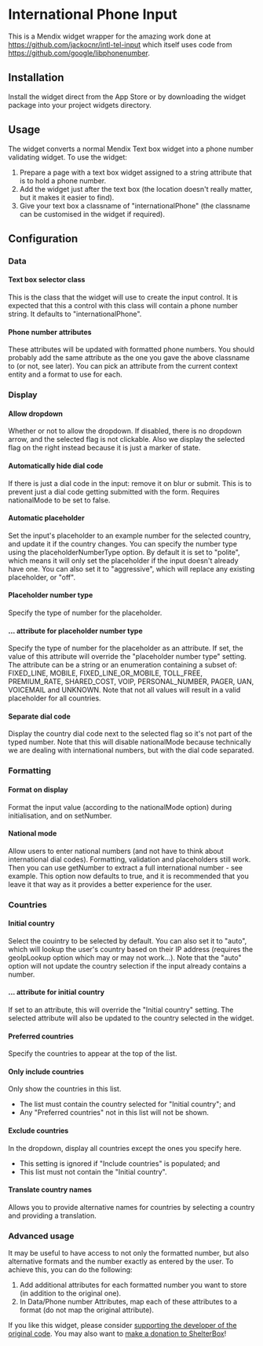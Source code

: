 # International Phone Input

This is a Mendix widget wrapper for the amazing work done at https://github.com/jackocnr/intl-tel-input which itself uses code from https://github.com/google/libphonenumber.

## Installation

Install the widget direct from the App Store or by downloading the widget package into your project widgets directory.

## Usage

The widget converts a normal Mendix Text box widget into a phone number validating widget. To use the widget:
  1. Prepare a page with a text box widget assigned to a string attribute that is to hold a phone number.
  2. Add the widget just after the text box (the location doesn't really matter, but it makes it easier to find).
  3. Give your text box a classname of "internationalPhone" (the classname can be customised in the widget if required).

## Configuration

### Data

#### Text box selector class
This is the class that the widget will use to create the input control. It is expected that this a control with this class will contain a phone number string. It defaults to "internationalPhone".

#### Phone number attributes
These attributes will be updated with formatted phone numbers. You should probably add the same attribute as the one you gave the above classname to (or not, see later). You can pick an attribute from the current context entity and a format to use for each.

### Display

#### Allow dropdown
Whether or not to allow the dropdown. If disabled, there is no dropdown arrow, and the selected flag is not clickable. Also we display the selected flag on the right instead because it is just a marker of state.
            
#### Automatically hide dial code
If there is just a dial code in the input: remove it on blur or submit. This is to prevent just a dial code getting submitted with the form. Requires nationalMode to be set to false.

#### Automatic placeholder
Set the input's placeholder to an example number for the selected country, and update it if the country changes. You can specify the number type using the placeholderNumberType option. By default it is set to "polite", which means it will only set the placeholder if the input doesn't already have one. You can also set it to "aggressive", which will replace any existing placeholder, or "off".

#### Placeholder number type
Specify the type of number for the placeholder.

#### ... attribute for placeholder number type
Specify the type of number for the placeholder as an attribute. If set, the value of this attribute will override the "placeholder number type" setting. The attribute can be a string or an enumeration containing a subset of: FIXED_LINE, MOBILE, FIXED_LINE_OR_MOBILE, TOLL_FREE, PREMIUM_RATE, SHARED_COST, VOIP, PERSONAL_NUMBER, PAGER, UAN, VOICEMAIL and UNKNOWN. Note that not all values will result in a valid placeholder for all countries.

#### Separate dial code
Display the country dial code next to the selected flag so it's not part of the typed number. Note that this will disable nationalMode because technically we are dealing with international numbers, but with the dial code separated.

### Formatting
#### Format on display
Format the input value (according to the nationalMode option) during initialisation, and on setNumber.

#### National mode
Allow users to enter national numbers (and not have to think about international dial codes). Formatting, validation and placeholders still work. Then you can use getNumber to extract a full international number - see example. This option now defaults to true, and it is recommended that you leave it that way as it provides a better experience for the user.

### Countries
#### Initial country
Select the couintry to be selected by default. You can also set it to "auto", which will lookup the user's country based on their IP address (requires the geoIpLookup option which may or may not work...). Note that the "auto" option will not update the country selection if the input already contains a number.

#### ... attribute for initial country
If set to an attribute, this will override the "Initial country" setting. The selected attribute will also be updated to the country selected in the widget.

#### Preferred countries
Specify the countries to appear at the top of the list.

#### Only include countries
Only show the countries in this list.
* The list must contain the country selected for "Initial country"; and
* Any "Preferred countries" not in this list will not be shown.

#### Exclude countries
In the dropdown, display all countries except the ones you specify here.
* This setting is ignored if "Include countries" is populated; and
* This list must not contain the "Initial country".
            
#### Translate country names
Allows you to provide alternative names for countries by selecting a country and providing a translation.

### Advanced usage

It may be useful to have access to not only the formatted number, but also alternative formats and the number exactly as entered by the user. To achieve this, you can do the following:
  1. Add additional attributes for each formatted number you want to store (in addition to the original one).
  2. In Data/Phone number Attributes, map each of these attributes to a format (do not map the original attribute).

If you like this widget, please consider [supporting the developer of the original code](https://github.com/jackocnr). You may also want to [make a donation to ShelterBox](https://shelterbox.org)!
